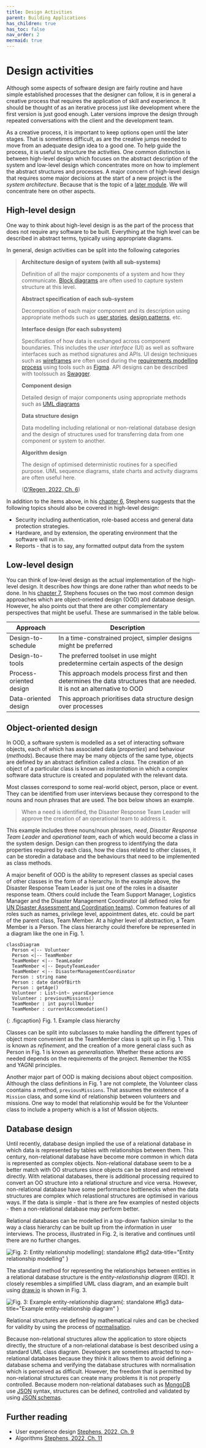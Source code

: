 ```yaml
---
title: Design Activities
parent: Building Applications
has_children: true
has_toc: false
nav_order: 2
mermaid: true
---
```


# Design activities

Although some aspects of software design are fairly routine and have simple established
processes that the designer can follow, it is in general a creative process that requires
the application of skill and experience. It should be thought of as an iterative process
just like development where the first version is just good enough. Later versions improve
the design through repeated conversations with the client and the development team.

As a creative process, it is important to keep options open until the later stages. That
is sometimes difficult, as are the creative jumps needed to move from an adequate design
idea to a good one. To help guide the process, it is useful to structure the activities.
One common distinction is between high-level design which focuses on the abstract
description of the system and low-level design which concentrates more on how to
implement the abstract structures and processes. A major concern of high-level design that
requires some major decisions at the start of a new project is the *system architecture*.
Because that is the topic of a
[later module](https://www.modules.napier.ac.uk/Module.aspx?ID=SET10101). We will concentrate
here on other aspects.

## High-level design

One way to think about high-level design is as the part of the process that does not
require any software to be built. Everything at the high level can be described in
abstract terms, typically using appropriate diagrams.

In general, design activities can be split into the following categories

> **Architecture design of system (with all sub-systems)**
>
> Definition of all the major components of a system and how they communicate.
> [Block diagrams](https://en.wikipedia.org/wiki/Block_diagram) are often used to
> capture system structure at this level.
>
> **Abstract specification of each sub-system**
>
> Decomposition of each major component and its description using appropriate methods
> such as [user stories](https://www.agilealliance.org/glossary/user-stories/),
> [design patterns](https://napier.primo.exlibrisgroup.com/permalink/44NAP_INST/n96pef/alma9923811554702111),
> etc.
>
> **Interface design (for each subsystem)**
>
> Specification of how data is exchanged across component boundaries. This includes the
> *user interface* (UI) as well as software interfaces such as method signatures and APIs.
> UI design techniques such as [wireframes](https://designerrs.com/what-is-wireframing-in-ui-ux-design/)
> are often used during the [requirements modelling process](Week11a_requirements_modelling.md)
> using tools such as [Figma](https://www.figma.com/). API designs can be described with
> toolssuch as [Swagger](https://swagger.io/).
>
> **Component design**
>
> Detailed design of major components using appropriate methods such as
> [UML diagrams](https://napier.primo.exlibrisgroup.com/permalink/44NAP_INST/n96pef/alma9923410250502111)
>
> **Data structure design**
>
> Data modelling including relational or non-relational database design and the design of
> structures used for transferring data from one component or system to another.
>
> **Algorithm design**
>
> The design of optimised deterministic routines for a specified purpose. UML sequence
> diagrams, state charts and activity diagrams are often useful here.
>
> ([O'Regen, 2022, Ch. 6](https://link-springer-com.napier.idm.oclc.org/chapter/10.1007/978-3-031-07816-3_6))

In addition to the items above, in his [chapter 6](https://eu.alma.exlibrisgroup.com/leganto/public/44NAP_INST/citation/6676830220002111?auth=SAML),
Stephens suggests that the following topics should also be covered in high-level design:

* Security including authentication, role-based access and general data protection strategies.
* Hardware, and by extension, the operating environment that the software will run in.
* Reports - that is to say, any formatted output data from the system

## Low-level design

You can think of low-level design as the actual implementation of the high-level design.
It describes *how* things are done rather than *what* needs to be done.
In his [chapter 7](https://eu.alma.exlibrisgroup.com/leganto/public/44NAP_INST/citation/6676830220002111?auth=SAML), Stephens focuses on the two most common design approaches which
are object-oriented design (OOD) and database design. However, he also points
out that there are other complementary perspectives that might be useful. These are
summarised in the table below.

| Approach                | Description                                                                                                                 |
|-------------------------|-----------------------------------------------------------------------------------------------------------------------------|
| Design-to-schedule      | In a time-constrained project, simpler designs might be preferred                                                           |
| Design-to-tools         | The preferred toolset in use might predetermine certain aspects of the design                                               |
| Process-oriented design | This approach models process first and then determines the data structures that are needed. It is not an alternative to OOD |
| Data-oriented design    | This approach prioritises data structure design over processes                                                              |

## Object-oriented design

In OOD, a software system is modelled as a set of interacting software objects, each of
which has associated data (*properties*) and behaviour (*methods*). Because there may be
many objects of the same type, objects are defined by an abstract definition called a
*class*. The creation of an object of a particular class is known as *instantiation* in
which a complex software data structure is created and populated with the relevant data.

Most classes correspond to some real-world object, person, place or event. They can be
identified from user interviews because they correspond to the nouns and noun phrases
that are used. The box below shows an example.

> When a need is identified, the Disaster Response Team Leader will approve the creation
> of an operational team to address it.

This example includes three nouns/noun phrases, *need*, *Disaster Response Team Leader* and
*operational team*, each of which would become a class in the system design. Design
can then progress to identifying the data properties required by each class, how the class
related to other classes, it can be storedin a database and the behaviours that need
to be implemented as class methods.

A major benefit of OOD is the ability to represent classes as special cases of other classes
in the form of a hierarchy. In the example above, the Disaster Response Team Leader is just one
of the roles in a disaster response team. Others could include the Team Support Manager, 
Logistics Manager and the Disaster Management Coordinator (all defined roles for
[UN Disaster Assessment and Coordination teams](https://reliefweb.int/report/world/un-disaster-assessment-and-coordination-undac-field-handbook-7th-edition-2018)). 
Common features of all roles such as names, privilege level, appointment dates, etc. could be part 
of the parent class, Team Member. At a higher level of abstraction, a Team Member is a Person. The 
class hierarchy could therefore be represented in a diagram like the one in Fig. 1.

``` mermaid
classDiagram
  Person <|-- Volunteer
  Person <|-- TeamMember
  TeamMember <|-- TeamLeader
  TeamMember <|-- DeputyTeamLeader
  TeamMember <|-- DisasterManagementCoordinator
  Person : string name
  Person : date dateOfBirth
  Person : getAge()
  Volunteer : List~int~ yearsExperience
  Volunteer : previousMissions()
  TeamMember : int payrollNumber
  TeamMember : currentAccommodation()
```

{: .figcaption}
Fig. 1. Example class hierarchy

Classes can be split into subclasses to make handling the different types of object
more convenient as the TeamMember class is split up in Fig. 1. This is known as
*refinement*, and the creation of a more general class such as Person in Fig. 1 is
known as *generalisation*. Whether these actions are needed depends on the requirements
of the project. Remember the KISS and YAGNI principles.

Another major part of OOD is making decisions about object composition. Although the
class definitions in Fig. 1 are not complete, the Volunteer class coontains a method,
`previousMissions`. That assumes the existence of a `Mission` class, and some kind
of relationship between volunteers and missions. One way to model that relationship
would be for the Volunteer class to include a property which is a list of Mission objects.

## Database design

Until recently, database design implied the use of a relational database in which data
is represented by tables with relationships between them. This century, non-relational
database have become more common in which data is represented as complex objects.
Non-relational database seem to be a better match with OO structures since objects
can be stored and retreived directly. With relational databases, there is additional
processing required to convert an OO structure into a relational structure and vice versa.
However, non-relational database have some performance bottlenecks when the data structures
are complex which relastional structures are optimised in various ways. If the data is
simple - that is there are few examples of nested objects - then a non-relational database
may perform better.

Relational databases can be modelled in a top-down fashion similar to the way a class
hierarchy can be built up from the information in user interviews. The process, illustrated
in Fig. 2, is iterative and continues until there are no further changes.

![Fig. 2: Entity relationship modelling](images/entity_relationship_modelling.png){: standalone #fig2 data-title="Entity relationship modelling" }

The standard method for representing the relationships between entities in a relational
database structure is the *entity-relastionship diagram* (ERD). It closely resembles a
simplified UML class diagram, and an example built using
[draw.io](https://www.drawio.com/) is shown in Fig. 3.

![Fig. 3: Example entity-relationship diagram](images/themepark_erd.png){: standalone #fig3 data-title="Example entity-relationship diagram" }

Relational structures are defined by mathematical rules and can be checked for validity
by using the process of [normalisation](https://bdavison.napier.ac.uk/db/Notes/Normalisation/intro/).

Because non-relational structures allow the application to store objects directly, the structure
of a non-relational database is best described using a standard UML class diagram. Developers
are sometimes attracted to non-relational databases because they think it allows them to
avoid defining a database schema and verifying the database structures with normalisation
which is perceived as difficult. However, the freedom that is permitted by non-relational
structures can create many problems it is not properly controlled. Because modern
non-relational databases such as [MongoDB](https://www.mongodb.com/) use
[JSON](https://www.json.org/json-en.html) syntax, structures can be defined, controlled
and validated by using [JSON schemas](https://json-schema.org/understanding-json-schema/index.html).

## Further reading

* User experience design [Stephens, 2022, Ch. 9](https://eu.alma.exlibrisgroup.com/leganto/public/44NAP_INST/citation/6676830220002111?auth=SAML)
* Algorithms [Stephens, 2022, Ch. 11](https://eu.alma.exlibrisgroup.com/leganto/public/44NAP_INST/citation/6676830220002111?auth=SAML)
